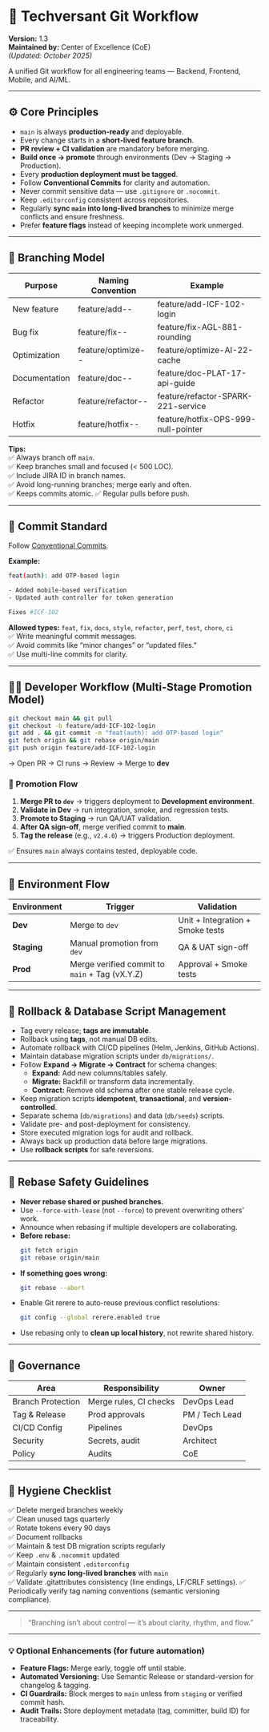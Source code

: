
# 🧭 Techversant Git Workflow
**Version:** 1.3  
**Maintained by:** Center of Excellence (CoE)  
*(Updated: October 2025)*  

A unified Git workflow for all engineering teams — Backend, Frontend, Mobile, and AI/ML.

---

## ⚙️ Core Principles
- `main` is always **production-ready** and deployable.  
- Every change starts in a **short-lived feature branch**.  
- **PR review + CI validation** are mandatory before merging.  
- **Build once → promote** through environments (Dev → Staging → Production).  
- Every **production deployment must be tagged**.  
- Follow **Conventional Commits** for clarity and automation.  
- Never commit sensitive data — use `.gitignore` or `.nocommit`.  
- Keep `.editorconfig` consistent across repositories.  
- Regularly **sync `main` into long-lived branches** to minimize merge conflicts and ensure freshness.  
- Prefer **feature flags** instead of keeping incomplete work unmerged.  

---

## 🌿 Branching Model

| Purpose | Naming Convention | Example |
|----------|-------------------|----------|
| New feature | feature/add-<JIRA-ID>-<desc> | feature/add-ICF-102-login |
| Bug fix | feature/fix-<JIRA-ID>-<desc> | feature/fix-AGL-881-rounding |
| Optimization | feature/optimize-<JIRA-ID>-<desc> | feature/optimize-AI-22-cache |
| Documentation | feature/doc-<JIRA-ID>-<desc> | feature/doc-PLAT-17-api-guide |
| Refactor | feature/refactor-<JIRA-ID>-<desc> | feature/refactor-SPARK-221-service |
| Hotfix | feature/hotfix-<JIRA-ID>-<desc> | feature/hotfix-OPS-999-null-pointer |

**Tips:**  
✅ Always branch off `main`.  
✅ Keep branches small and focused (< 500 LOC).  
✅ Include JIRA ID in branch names.  
✅ Avoid long-running branches; merge early and often.  
✅ Keeps commits atomic.
✅ Regular pulls before push.

---

## 📝 Commit Standard

Follow [Conventional Commits](https://www.conventionalcommits.org/en/v1.0.0/).  

**Example:**
```bash
feat(auth): add OTP-based login

- Added mobile-based verification
- Updated auth controller for token generation

Fixes #ICF-102
```

**Allowed types:** `feat`, `fix`, `docs`, `style`, `refactor`, `perf`, `test`, `chore`, `ci`  
✅ Write meaningful commit messages.  
✅ Avoid commits like “minor changes” or “updated files.”  
✅ Use multi-line commits for clarity.  

---

## 🧑‍💻 Developer Workflow (Multi-Stage Promotion Model)

```bash
git checkout main && git pull
git checkout -b feature/add-ICF-102-login
git add . && git commit -m "feat(auth): add OTP-based login"
git fetch origin && git rebase origin/main
git push origin feature/add-ICF-102-login
```
→ Open PR → CI runs → Review → Merge to **dev**

### 🔁 Promotion Flow
1. **Merge PR to `dev`** → triggers deployment to **Development environment**.  
2. **Validate in Dev** → run integration, smoke, and regression tests.  
3. **Promote to Staging** → run QA/UAT validation.  
4. **After QA sign-off**, merge verified commit to **main**.  
5. **Tag the release** (e.g., `v2.4.0`) → triggers Production deployment.  

✅ Ensures `main` always contains tested, deployable code.  

---

## 🚀 Environment Flow

| Environment | Trigger | Validation |
|--------------|----------|-------------|
| **Dev** | Merge to `dev` | Unit + Integration + Smoke tests |
| **Staging** | Manual promotion from `dev` | QA & UAT sign-off |
| **Prod** | Merge verified commit to `main` + Tag (vX.Y.Z) | Approval + Smoke tests |

---

## 🔁 Rollback & Database Script Management

- Tag every release; **tags are immutable**.  
- Rollback using **tags**, not manual DB edits.  
- Automate rollback with CI/CD pipelines (Helm, Jenkins, GitHub Actions).  
- Maintain database migration scripts under `db/migrations/`.  
- Follow **Expand → Migrate → Contract** for schema changes:  
  - **Expand:** Add new columns/tables safely.  
  - **Migrate:** Backfill or transform data incrementally.  
  - **Contract:** Remove old schema after one stable release cycle.  
- Keep migration scripts **idempotent**, **transactional**, and **version-controlled**.  
- Separate schema (`db/migrations`) and data (`db/seeds`) scripts.  
- Validate pre- and post-deployment for consistency.  
- Store executed migration logs for audit and rollback.  
- Always back up production data before large migrations.  
- Use **rollback scripts** for safe reversions.  

---

## 🧭 Rebase Safety Guidelines

- **Never rebase shared or pushed branches.**  
- Use `--force-with-lease` (not `--force`) to prevent overwriting others’ work.  
- Announce when rebasing if multiple developers are collaborating.  
- **Before rebase:**
  ```bash
  git fetch origin
  git rebase origin/main
  ```
- **If something goes wrong:**
  ```bash
  git rebase --abort
  ```
- Enable Git rerere to auto-reuse previous conflict resolutions:
  ```bash
  git config --global rerere.enabled true
  ```
- Use rebasing only to **clean up local history**, not rewrite shared history.  

---

## 🧩 Governance

| Area | Responsibility | Owner |
|-------|----------------|-------|
| Branch Protection | Merge rules, CI checks | DevOps Lead |
| Tag & Release | Prod approvals | PM / Tech Lead |
| CI/CD Config | Pipelines | DevOps |
| Security | Secrets, audit | Architect |
| Policy | Audits | CoE |

---

## 🧼 Hygiene Checklist

✅ Delete merged branches weekly  
✅ Clean unused tags quarterly  
✅ Rotate tokens every 90 days  
✅ Document rollbacks  
✅ Maintain & test DB migration scripts regularly  
✅ Keep `.env` & `.nocommit` updated  
✅ Maintain consistent `.editorconfig`  
✅ Regularly **sync long-lived branches** with `main`  
✅ Validate .gitattributes consistency (line endings, LF/CRLF settings).
✅ Periodically verify tag naming conventions (semantic versioning compliance).

---

> “Branching isn’t about control — it’s about clarity, rhythm, and flow.”  

---

### 💡 Optional Enhancements (for future automation)
- **Feature Flags:** Merge early, toggle off until stable.  
- **Automated Versioning:** Use Semantic Release or standard-version for changelog & tagging.  
- **CI Guardrails:** Block merges to `main` unless from `staging` or verified commit hash.  
- **Audit Trails:** Store deployment metadata (tag, committer, build ID) for traceability.
